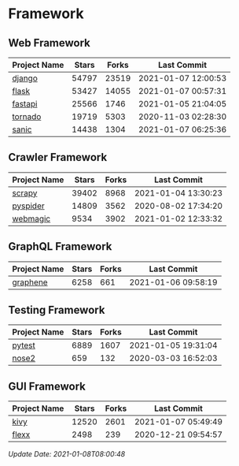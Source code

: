 # Framework

## Web Framework
| Project Name | Stars | Forks | Last Commit |
| ------------ | ----- | ----- | ----------- |
| [django](https://github.com/django/django) | 54797 | 23519 | 2021-01-07 12:00:53 |
| [flask](https://github.com/pallets/flask) | 53427 | 14055 | 2021-01-07 00:57:31 |
| [fastapi](https://github.com/tiangolo/fastapi) | 25566 | 1746 | 2021-01-05 21:04:05 |
| [tornado](https://github.com/tornadoweb/tornado) | 19719 | 5303 | 2020-11-03 02:28:30 |
| [sanic](https://github.com/sanic-org/sanic) | 14438 | 1304 | 2021-01-07 06:25:36 |

## Crawler Framework
| Project Name | Stars | Forks | Last Commit |
| ------------ | ----- | ----- | ----------- |
| [scrapy](https://github.com/scrapy/scrapy) | 39402 | 8968 | 2021-01-04 13:30:23 |
| [pyspider](https://github.com/binux/pyspider) | 14809 | 3562 | 2020-08-02 17:34:20 |
| [webmagic](https://github.com/code4craft/webmagic) | 9534 | 3902 | 2021-01-02 12:33:32 |

## GraphQL Framework
| Project Name | Stars | Forks | Last Commit |
| ------------ | ----- | ----- | ----------- |
| [graphene](https://github.com/graphql-python/graphene) | 6258 | 661 | 2021-01-06 09:58:19 |

## Testing Framework
| Project Name | Stars | Forks | Last Commit |
| ------------ | ----- | ----- | ----------- |
| [pytest](https://github.com/pytest-dev/pytest) | 6889 | 1607 | 2021-01-05 19:31:04 |
| [nose2](https://github.com/nose-devs/nose2) | 659 | 132 | 2020-03-03 16:52:03 |

## GUI Framework
| Project Name | Stars | Forks | Last Commit |
| ------------ | ----- | ----- | ----------- |
| [kivy](https://github.com/kivy/kivy) | 12520 | 2601 | 2021-01-07 05:49:49 |
| [flexx](https://github.com/flexxui/flexx) | 2498 | 239 | 2020-12-21 09:54:57 |

*Update Date: 2021-01-08T08:00:48*